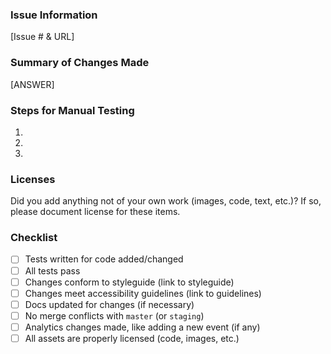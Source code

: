 ### Issue Information

[Issue # & URL]

### Summary of Changes Made

[ANSWER]

### Steps for Manual Testing
1.
2.
3.

### Licenses

Did you add anything not of your own work (images, code, text, etc.)? If so, please document license for these items.

### Checklist
- [ ] Tests written for code added/changed
- [ ] All tests pass
- [ ] Changes conform to styleguide (link to styleguide)
- [ ] Changes meet accessibility guidelines (link to guidelines)
- [ ] Docs updated for changes (if necessary)
- [ ] No merge conflicts with `master` (or `staging`)
- [ ] Analytics changes made, like adding a new event (if any)
- [ ] All assets are properly licensed (code, images, etc.) 
